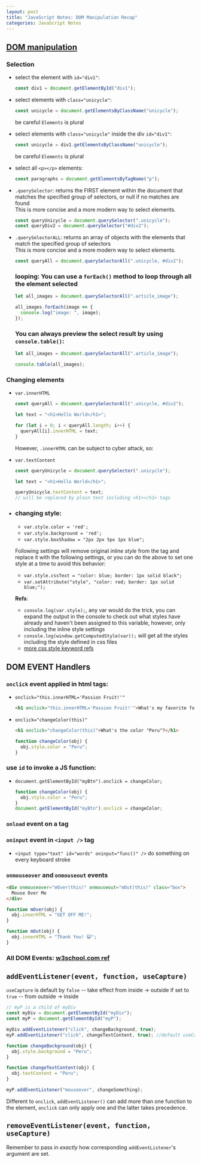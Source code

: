 ```yaml
---
layout: post
title: "JavaScript Notes: DOM Manipulation Recap"
categories: JavaScript Notes
---
```


## [DOM manipulation](https://www.youtube.com/watch?v=eaLKqoB9Fu0&list=PLWKjhJtqVAbllLK6r2dnGjUVWB_cFNcuO&index=2&t=0s)

### **Selection**

- select the element with `id="div1"`:
  ```js
  const div1 = document.getElementById("div1");
  ```
- select elements with `class="unicycle"`:

  ```js
  const unicycle = document.getElementsByClassName("unicycle");
  ```

  be careful `Elements` is plural

- select elements with `class="unicycle"` inside the div `id="div1"`:

  ```js
  const unicycle = div1.getElementsByClassName("unicycle");
  ```

  be careful `Elements` is plural

- select all `<p></p>` elements:

  ```js
  const paragraphs = document.getElementsByTagName("p");
  ```

- `.querySelector`: returns the FIRST element within the document that matches the specified group of selectors, or null if no matches are found  
  This is more concise and a more modern way to select elements.

  ```js
  const queryUnicycle = document.querySelector(".unicycle");
  const queryDiv2 = document.querySelector("#div2");
  ```

- `.querySelectorALL`: returns an array of objects with the elements that match the specified group of selectors  
  This is more concise and a more modern way to select elements.

  ```js
  const queryAll = document.querySelectorAll(".unicycle, #div2");
  ```

  ### **looping**: You can use a `forEach()` method to loop through all the element selected

  ```js
  let all_images = document.querySelectorAll(".article_image");

  all_images.forEach(image => {
    console.log("image: ", image);
  });
  ```

  ### You can always preview the select result by using `console.table()`:

  ```js
  let all_images = document.querySelectorAll(".article_image");

  console.table(all_images);
  ```

### **Changing** elements

- `var.innerHTML`

  ```js
  const queryAll = document.querySelectorAll(".unicycle, #div2");

  let text = "<h1>Hello World</h1>";

  for (let i = 0; i < queryAll.length; i++) {
    queryAll[i].innerHTML = text;
  }
  ```

  However, `.innerHTML` can be subject to cyber attack, so:

- `var.textContent`

  ```js
  const queryUnicycle = document.querySelector(".unicycle");

  let text = "<h1>Hello World</h1>";

  queryUnicycle.textContent = text;
  // will be replaced by plain text including <h1></h1> tags
  ```

- ### changing style:

  - `var.style.color = 'red';`
  - `var.style.background = 'red';`
  - `var.style.boxShadow = "2px 2px 5px 1px blue";`

  Following settings will remove original _inline style_ from the tag and replace it with the following settings, or you can do the above to set one style at a time to avoid this behavior:

  - `var.style.cssText = "color: blue; border: 1px solid black";`
  - `var.setAttribute("style", "color: red; border: 1px solid blue;");`

  **Refs**:

  - `console.log(var.style);`, any var would do the trick, you can expand the output in the console to check out what styles have already and haven't been assigned to this variable, however, only including the inline style settings
  - `console.log(window.getComputedStyle(var));` will get all the styles including the style defined in css files
  - [more css style keyword refs](https://developer.mozilla.org/en-US/docs/Web/CSS/CSS_Properties_Reference)

## DOM EVENT Handlers

### **`onclick`** event applied in html tags:

- `onclick="this.innerHTML='Passion Fruit!'"`
  ```html
  <h1 onclick="this.innerHTML='Passion Fruit!'">What's my favorite food?</h1>
  ```
- `onclick="changeColor(this)"`
  ```html
  <h1 onclick="changeColor(this)">What's the color "Peru"?</h1>
  ```
  ```js
  function changeColor(obj) {
    obj.style.color = "Peru";
  }
  ```

### use `id` to invoke a JS function:

- `document.getElementById("myBtn").onclick = changeColor;`
  ```js
  function changeColor(obj) {
    obj.style.color = "Peru";
  }
  document.getElementById("myBtn").onclick = changeColor;
  ```

### **`onload`** event on a <body> tag

### **`oninput`** event in `<input />` tag

- `<input type="text" id="words" oninput="func()" />`
  do something on every keyboard stroke

### **`onmouseover`** and **`onmouseout`** events

```html
<div onmouseover="mOver(this)" onmouseout="mOut(this)" class="box">
  Mouse Over Me
</div>
```

```js
function mOver(obj) {
  obj.innerHTML = "GET OFF ME!";
}

function mOut(obj) {
  obj.innerHTML = "Thank You! 😺";
}
```

### All DOM Events: [w3school.com ref](https://www.w3schools.com/jsref/dom_obj_event.asp)

## **`addEventListener(event, function, useCapture)`**

`useCapture` is default by `false` -- take effect from inside -> outside
if set to `true` -- from outside -> inside

```js
// myP is a child of myDiv
const myDiv = document.getElementById("myDiv");
const myP = document.getElementById("myP");

myDiv.addEventListener("click", changeBackground, true);
myP.addEventListener("click", changeTextContent, true); //default useCapture value is false

function changeBackground(obj) {
  obj.style.background = "Peru";
}

function changeTextContent(obj) {
  obj.textContent = "Peru";
}

myP.addEventListener("mouseover", changeSomething);
```

Different to `onclick`, `addEventListener()` can add more than one function to the element, `onclick` can only apply one and the latter takes precedence.

## **`removeEventListener(event, function, useCapture)`**

Remember to pass in _exactly_ how corresponding `addEventListener`'s argument are set.
